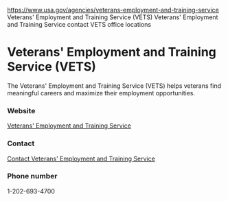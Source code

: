 

https://www.usa.gov/agencies/veterans-employment-and-training-service
Veterans' Employment and Training Service (VETS)
Veterans' Employment and Training Service contact
VETS office locations

# Veterans' Employment and Training Service (VETS)

The Veterans' Employment and Training Service (VETS) helps veterans find meaningful careers and maximize their employment opportunities.

### Website

[Veterans' Employment and Training Service](https://www.dol.gov/agencies/vets)

### Contact

[Contact Veterans' Employment and Training Service](https://www.dol.gov/agencies/vets/about/nationaloffice)

### Phone number

1-202-693-4700
